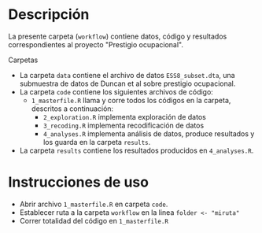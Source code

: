 # Descripción

La presente carpeta (`workflow`) contiene datos, código y resultados correspondientes al proyecto "Prestigio ocupacional".

Carpetas

- La carpeta `data` contiene el archivo de datos `ESS8_subset.dta`, una submuestra de datos de Duncan et al sobre prestigio ocupacional. 
- La carpeta `code` contiene los siguientes archivos de código:
	- `1_masterfile.R` llama y corre todos los códigos en la carpeta, descritos a continuación:
		- `2_exploration.R` implementa exploración de datos
		- `3_recoding.R` implementa recodificación de datos
		- `4_analyses.R` implementa análisis de datos, produce resultados y los guarda en la carpeta `results`.
- La carpeta `results` contiene los resultados producidos en `4_analyses.R`.


# Instrucciones de uso  

- Abrir archivo `1_masterfile.R` en carpeta `code`.
- Establecer ruta a la carpeta `workflow` en la linea `folder <- "miruta"`
- Correr totalidad del código en `1_masterfile.R`


